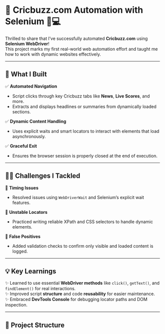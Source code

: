 # 🚀 Cricbuzz.com Automation with Selenium 🏏💻

Thrilled to share that I’ve successfully automated **Cricbuzz.com** using **Selenium WebDriver**!  
This project marks my first real-world web automation effort and taught me how to work with dynamic websites effectively.

---

## 🔧 What I Built

✅ **Automated Navigation**  
- Script clicks through key Cricbuzz tabs like **News**, **Live Scores**, and more.  
- Extracts and displays headlines or summaries from dynamically loaded sections.

✅ **Dynamic Content Handling**  
- Uses explicit waits and smart locators to interact with elements that load asynchronously.

✅ **Graceful Exit**  
- Ensures the browser session is properly closed at the end of execution.

---

## 🧗‍♂️ Challenges I Tackled

🔹 **Timing Issues**  
- Resolved issues using `WebDriverWait` and Selenium’s explicit wait features.

🔹 **Unstable Locators**  
- Practiced writing reliable XPath and CSS selectors to handle dynamic elements.

🔹 **False Positives**  
- Added validation checks to confirm only visible and loaded content is logged.

---

## 💡 Key Learnings

✨ Learned to use essential **WebDriver methods** like `click()`, `getText()`, and `findElement()` for real interactions.  
✨ Improved script **structure** and code **reusability** for easier maintenance.  
✨ Embraced **DevTools Console** for debugging locator paths and DOM inspection.

---

## 📁 Project Structure

